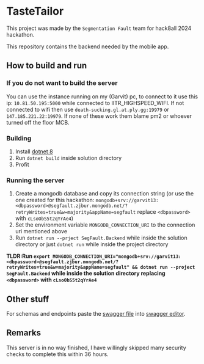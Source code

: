 # TasteTailor

This project was made by the `Segmentation Fault` team for hack8all 2024 hackathon.

This repository contains the backend needed by the mobile app.

## How to build and run

### If you do not want to build the server
You can use the instance running on my (Garvit) pc, to connect to it use this ip: `10.81.50.195:5000` while connected to IITR_HIGHSPEED_WIFI.
If not connected to wifi then use `death-sucking.gl.at.ply.gg:19979` or `147.185.221.22:19979`. If none of these work them blame pm2 or whoever turned off the floor MCB.

### Building

1. Install [dotnet 8](https://dotnet.microsoft.com/en-us/download)
2. Run `dotnet build` inside solution directory
3. Profit

### Running the server
1. Create a mongodb database and copy its connection string (or use the one created for this hackathon: `mongodb+srv://garvit13:<dbpassword>@segfault.zjbur.mongodb.net/?retryWrites=true&w=majority&appName=segfault` replace `<dbpassword>` with `cLsoObS5t2qYrAe4`)
2. Set the environment variable `MONGODB_CONNECTION_URI` to the connection uri mentioned above
3. Run `dotnet run --prject SegFault.Backend` while inside the solution directory or just `dotnet run` while inside the project directory

**TLDR:Run `export MONGODB_CONNECTION_URI="mongodb+srv://garvit13:<dbpassword>@segfault.zjbur.mongodb.net/?retryWrites=true&w=majority&appName=segfault" && dotnet run --project SegFault.Backend` while inside the solution directory replacing `<dbpassword>` with `cLsoObS5t2qYrAe4`**

## Other stuff
For schemas and endpoints paste the [swagger file](https://github.com/toasty1307/SegFault.Backend/blob/master/SegFault.Backend/swagger.json) into [swagger editor](https://editor-next.swagger.io/).

## Remarks
This server is in no way finished, I have willingly skipped many security checks to complete this within 36 hours.
